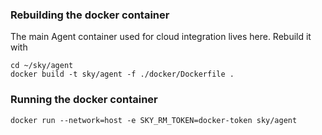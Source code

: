 ### Rebuilding the docker container

The main Agent container used for cloud integration lives here. Rebuild it with
```
cd ~/sky/agent
docker build -t sky/agent -f ./docker/Dockerfile .
```

### Running the docker container

```
docker run --network=host -e SKY_RM_TOKEN=docker-token sky/agent
```